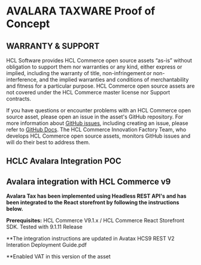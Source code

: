 # AVALARA TAXWARE Proof of Concept

## WARRANTY & SUPPORT 
HCL Software provides HCL Commerce open source assets “as-is” without obligation to support them nor warranties or any kind, either express or implied, including the warranty of title, non-infringement or non-interference, and the implied warranties and conditions of merchantability and fitness for a particular purpose. HCL Commerce open source assets are not covered under the HCL Commerce master license nor Support contracts.

If you have questions or encounter problems with an HCL Commerce open source asset, please open an issue in the asset's GitHub repository. For more information about [GitHub issues](https://docs.github.com/en/issues), including creating an issue, please refer to [GitHub Docs](https://docs.github.com/en). The HCL Commerce Innovation Factory Team, who develops HCL Commerce open source assets, monitors GitHub issues and will do their best to address them. 

## HCLC Avalara Integration POC

## Avalara integration with HCL Commerce v9

**Avalara Tax has been implemented using Headless REST API's and has been integrated to the React storefront by following the instructions below.**

**Prerequisites:** HCL Commerce V9.1.x / HCL Commerce React Storefront SDK. Tested with 9.1.11 Release

**The integration instructions are updated in Avatax HCS9 REST V2 Interation Deployment Guide.pdf

**Enabled VAT in this version of the asset
